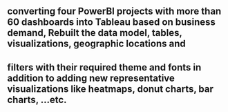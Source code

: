 ## converting four PowerBI projects with more than 60 dashboards into Tableau based on business demand, Rebuilt the data model, tables, visualizations, geographic locations and 
## filters with their required theme and fonts in addition to adding new representative visualizations like heatmaps, donut charts, bar charts, …etc.
